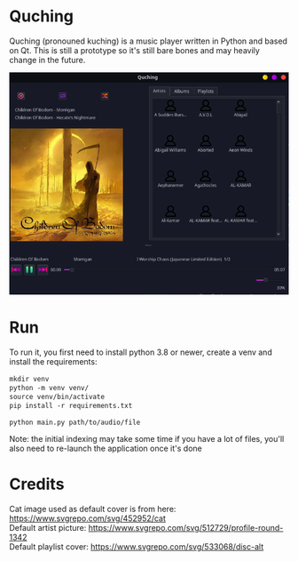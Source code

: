 # Quching
Quching (pronouned kuching) is a music player written in Python and based on Qt. This is still a prototype so it's still bare bones and may heavily change in the future.

![screenshot](screenshot.png)


# Run
To run it, you first need to install python 3.8 or newer, create a venv and install the requirements:
```
mkdir venv
python -m venv venv/
source venv/bin/activate
pip install -r requirements.txt
```
```
python main.py path/to/audio/file
```
Note: the initial indexing may take some time if you have a lot of files, you'll also need to re-launch the application once it's done

# Credits
Cat image used as default cover is from here: https://www.svgrepo.com/svg/452952/cat  
Default artist picture: https://www.svgrepo.com/svg/512729/profile-round-1342  
Default playlist cover: https://www.svgrepo.com/svg/533068/disc-alt